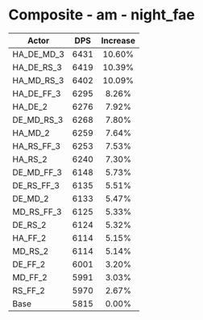 # Composite - am - night_fae
| Actor | DPS | Increase |
|---|:---:|:---:|
|HA_DE_MD_3|6431|10.60%|
|HA_DE_RS_3|6419|10.39%|
|HA_MD_RS_3|6402|10.09%|
|HA_DE_FF_3|6295|8.26%|
|HA_DE_2|6276|7.92%|
|DE_MD_RS_3|6268|7.80%|
|HA_MD_2|6259|7.64%|
|HA_RS_FF_3|6253|7.53%|
|HA_RS_2|6240|7.30%|
|DE_MD_FF_3|6148|5.73%|
|DE_RS_FF_3|6135|5.51%|
|DE_MD_2|6133|5.47%|
|MD_RS_FF_3|6125|5.33%|
|DE_RS_2|6124|5.32%|
|HA_FF_2|6114|5.15%|
|MD_RS_2|6114|5.14%|
|DE_FF_2|6001|3.20%|
|MD_FF_2|5991|3.03%|
|RS_FF_2|5970|2.67%|
|Base|5815|0.00%|
